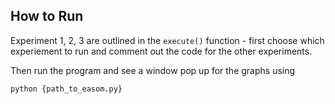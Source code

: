 ## How to Run 

Experiment 1, 2, 3 are outlined in the `execute()` function - first choose which experiement to run and comment out the code for the other experiments. 

Then run the program and see a window pop up for the graphs using 

```
python {path_to_easom.py}
```
